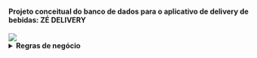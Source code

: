 
#### Projeto conceitual do banco de dados para o aplicativo de delivery de bebidas: ZÉ DELIVERY

<img src="zedelivery.jpg" />

<details>
<summary><strong>Regras de negócio</strong></summary><br />

* O usuário/cliente deverá se registrar no sistema. O banco de dados deverá gravar as
seguintes informações: login, senha, nome, CPF, email, endereço e telefone.
* O usuário/cliente poderá fazer um pedido e incluir diversas bebidas em uma mesma
compra/carrinho. O banco de dados deverá gravas as seguintes informações: códigos
dos produtos, nomes dos produtos, quantidade de cada produto e valor dos produtos.
* O banco de dados deverá registrar data e hora do pedido, e também deverá conter um
campo para guardar o tempo de espera atual.
* O pedido deverá conter o valor total da compra, ou seja, o somatório de todos os
valores dos produtos comprados.
* O pedido deverá conter um status, que poderá ser: PEDIDO REALIZADO, EM
ANDAMENTO, A CAMINHO ou ENTREGUE.
* O banco de dados deverá ser capaz de registrar os fornecedores de bebidas e também
o estoque, contendo a quantidade de cada produto disponível para delivery.
* O usuário/vendedor também deverá se registrar no sistema. O banco de dados deverá
gravar as seguintes informações: código do vendedor, código da loja física, código do
usuário, nome do vendedor e telefone do vendedor. Caso o vendedor tenha permissão
para administrar o sistema, o usuário deverá conter um campo ADMIN com essa
finalidade. Tanto o cliente quanto o vendedor serão usuários deste sistema.
* A loja física deverá ser registrada no banco de dados, com as seguintes informações:
código da loja, nome da loja, endereço da loja e telefone da loja.
* Por fim, o banco de dados deverá registrar um relatório mensal de vendas, para que
seja possível recuperar as informações sobre as lojas que estão vendendo mais bebidas.
As seguintes informações precisam ser salvas: código do relatório, código da loja física,
valor total de vendas, data início e data fim do relatório.

</details>
